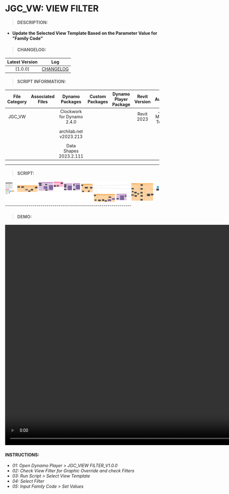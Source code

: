 # JGC_VW: VIEW FILTER

> #### DESCRIPTION: 
- **Update the Selected View Template Based on the Parameter Value for "Family Code"**

> #### CHANGELOG:

| Latest Version | Log |
| :-------: | :----: | 
|[1.0.0] | [CHANGELOG](/_scripts/_project/268_JGC/VIEWS/changelog/) |

> #### SCRIPT INFORMATION: 

| File Category | Associated Files | Dynamo Packages | Custom Packages | Dynamo Player Package | Revit Version | Author | Modified By | File Name & Location | 
| :-------: | :----: | :---: | :---: | :---: | :---: | :---: | :---: | :--: |
| JGC_VW |  | Clockwork for Dynamo 2.4.0 |  |  | Revit 2023 | Jan Melvin Tuliao | | JGC_VW_View Filter |
|           |  | archilab.net v2023.213 |                 |                    | | | (https://bimcapcom.sharepoint.com/:u:/s/BCP-Main/EREu82XtBYtDmVtXJG9Kb7MBxMiurgydyeO1gYhENG4xFA?e=MfAxgu) |
| | | Data Shapes 2023.2.111 | 

----------------------------------------------------------------
> #### SCRIPT: 
<img src="/_scripts/_project/268_JGC/VIEWS/images/JGC_VIEW FILTER_V1.0.0.png">
----------------------------------------------------------------

> #### DEMO: 

<video width="1280" height="720" controls>
 <source src="/_scripts/_project/268_JGC/VIEWS/demo/JGC_VIEW FILTER_DEMO.mp4" type="video/mp4">
</video>

#### INSTRUCTIONS: 

- *01: Open Dynamo Player > JGC_VIEW FILTER_V1.0.0*
- *02: Check View Filter for Graphic Override and check Filters*
- *03: Run Script > Select View Template*
- *04: Select Filter*
- *05: Input Family Code > Set Values*
